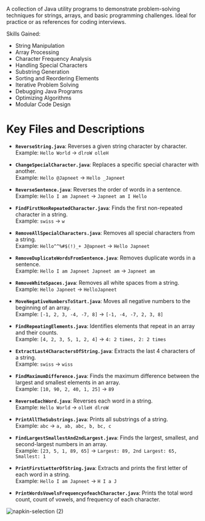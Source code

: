 A collection of Java utility programs to demonstrate problem-solving techniques for strings, arrays, and basic programming challenges. Ideal for practice or as references for coding interviews.

Skills Gained:
- String Manipulation
- Array Processing
- Character Frequency Analysis
- Handling Special Characters
- Substring Generation
- Sorting and Reordering Elements
- Iterative Problem Solving
- Debugging Java Programs
- Optimizing Algorithms
- Modular Code Design

# Key Files and Descriptions

- **`ReverseString.java`**: Reverses a given string character by character.  
  Example: `Hello World` → `dlroW olleH`

- **`ChangeSpecialCharacter.java`**: Replaces a specific special character with another.  
  Example: `Hello @Japneet` → `Hello _Japneet`

- **`ReverseSentence.java`**: Reverses the order of words in a sentence.  
  Example: `Hello I am Japneet` → `Japneet am I Hello`

- **`FindFirstNonRepeatedCharacter.java`**: Finds the first non-repeated character in a string.  
  Example: `swiss` → `w`

- **`RemoveAllSpecialCharacters.java`**: Removes all special characters from a string.  
  Example: `Hello^^%#$(!)_+ J@apneet` → `Hello Japneet`

- **`RemoveDuplicateWordsFromSentence.java`**: Removes duplicate words in a sentence.  
  Example: `Hello I am Japneet Japneet am` → `Japneet am`

- **`RemoveWhiteSpaces.java`**: Removes all white spaces from a string.  
  Example: `Hello Japneet` → `HelloJapneet`

- **`MoveNegativeNumbersToStart.java`**: Moves all negative numbers to the beginning of an array.  
  Example: `[-1, 2, 3, -4, -7, 8]` → `[-1, -4, -7, 2, 3, 8]`

- **`FindRepeatingElements.java`**: Identifies elements that repeat in an array and their counts.  
  Example: `[4, 2, 3, 5, 1, 2, 4]` → `4: 2 times, 2: 2 times`

- **`ExtractLast4CharactersOfString.java`**: Extracts the last 4 characters of a string.  
  Example: `swiss` → `wiss`

- **`FindMaximumDifference.java`**: Finds the maximum difference between the largest and smallest elements in an array.  
  Example: `[10, 90, 2, 40, 1, 25]` → `89`

- **`ReverseEachWord.java`**: Reverses each word in a string.  
  Example: `Hello World` → `olleH dlroW`

- **`PrintAllTheSubstrings.java`**: Prints all substrings of a string.  
  Example: `abc` → `a, ab, abc, b, bc, c`

- **`FindLargestSmallestAnd2ndLargest.java`**: Finds the largest, smallest, and second-largest numbers in an array.  
  Example: `[23, 5, 1, 89, 65]` → `Largest: 89, 2nd Largest: 65, Smallest: 1`

- **`PrintFirstLetterOfString.java`**: Extracts and prints the first letter of each word in a string.  
  Example: `Hello I am Japneet` → `H I a J`

- **`PrintWordsVowelsFrequencyofeachCharacter.java`**: Prints the total word count, count of vowels, and frequency of each character.


![napkin-selection (2)](https://github.com/user-attachments/assets/1e4e3731-79a3-4503-92d6-3511e03f12ca)


